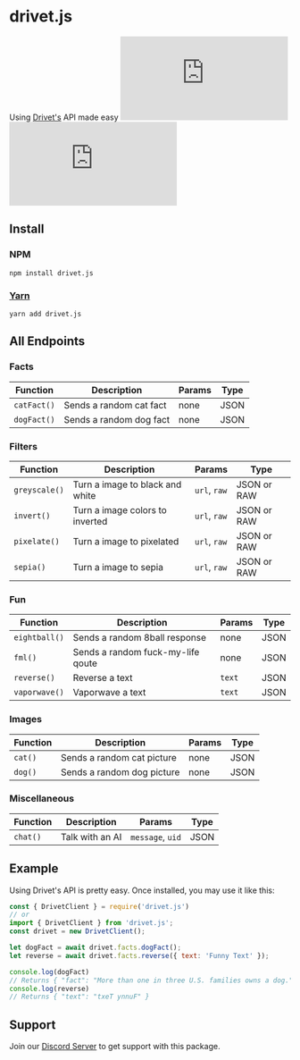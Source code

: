 # drivet.js
Using [Drivet's](https://drivet.xyz) API made easy 
[![Package Version](https://badgen.net/npm/v/drivet.js)](https://npmjs.com/package/drivet.js) [![TypeScript](https://badgen.net/npm/types/drivet.js)](https://npmjs.com/package/drivet.js)


## Install

### NPM
```
npm install drivet.js
```

### [Yarn](https://npmjs.com/package/yarn)
```
yarn add drivet.js
```

## All Endpoints

### Facts
| Function | Description | Params | Type |
| -------- | ----------- | ------ | ---- |
| `catFact()` | Sends a random cat fact | none | JSON |
| `dogFact()` | Sends a random dog fact | none | JSON |

### Filters
| Function | Description | Params | Type |
| -------- | ----------- | ------ | ---- |
| `greyscale()` | Turn a image to black and white | `url`, `raw` | JSON or RAW |
| `invert()` | Turn a image colors to inverted |  `url`, `raw` | JSON or RAW |
| `pixelate()` | Turn a image to pixelated |  `url`, `raw` | JSON or RAW |
| `sepia()` | Turn a image to sepia |  `url`, `raw` | JSON or RAW |

### Fun
| Function | Description | Params | Type |
| -------- | ----------- | ------ | ---- |
| `eightball()` | Sends a random 8ball response | none | JSON |
| `fml()` | Sends a random fuck-my-life qoute | none | JSON |
| `reverse()` | Reverse a text | `text` | JSON |
| `vaporwave()` | Vaporwave a text | `text` | JSON |

### Images
| Function | Description | Params | Type |
| -------- | ----------- | ------ | ---- |
| `cat()` | Sends a random cat picture | none | JSON |
| `dog()` | Sends a random dog picture | none | JSON |

### Miscellaneous
| Function | Description | Params | Type |
| -------- | ----------- | ------ | ---- |
| `chat()` | Talk with an AI | `message`, `uid` | JSON |

## Example
Using Drivet's API is pretty easy.
Once installed, you may use it like this:
```js
const { DrivetClient } = require('drivet.js')
// or
import { DrivetClient } from 'drivet.js';
const drivet = new DrivetClient();

let dogFact = await drivet.facts.dogFact();
let reverse = await drivet.facts.reverse({ text: 'Funny Text' });

console.log(dogFact)
// Returns { "fact": "More than one in three U.S. families owns a dog." }
console.log(reverse)
// Returns { "text": "txeT ynnuF" } 
```

## Support
Join our [Discord Server](https://discord.drivet.xyz) to get support with this package.